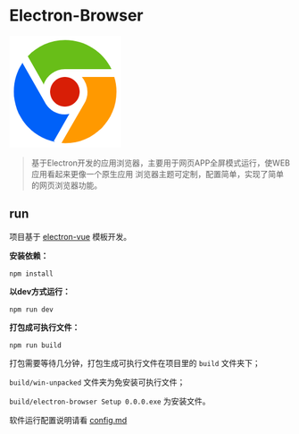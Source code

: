 # Electron-Browser


![Electron-Browser](build/icons/icon.png)



> 基于Electron开发的应用浏览器，主要用于网页APP全屏模式运行，使WEB应用看起来更像一个原生应用
> 浏览器主题可定制，配置简单，实现了简单的网页浏览器功能。



## run

项目基于 [electron-vue](https://github.com/SimulatedGREG/electron-vue) 模板开发。


**安装依赖：**

```
npm install
```

**以dev方式运行：**

```
npm run dev
```

**打包成可执行文件：**

```
npm run build
```

打包需要等待几分钟，打包生成可执行文件在项目里的 `build` 文件夹下；

`build/win-unpacked` 文件夹为免安装可执行文件；

`build/electron-browser Setup 0.0.0.exe` 为安装文件。

软件运行配置说明请看 [config.md](config.md)
